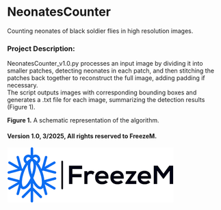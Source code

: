# NeonatesCounter
Counting neonates of black soldier flies in high resolution images.

### Project Description:
NeonatesCounter_v1.0.py processes an input image by dividing it into smaller patches, detecting neonates in each patch, and then stitching the patches back together to reconstruct the full image, adding padding if necessary. <br>
The script outputs images with corresponding bounding boxes and generates a .txt file for each image, summarizing the detection results (Figure 1). <br>


**Figure 1.** A schematic representation of the algorithm.

#### Version 1.0, 3/2025, All rights reserved to FreezeM.
![](FreezeMLogo.png)
